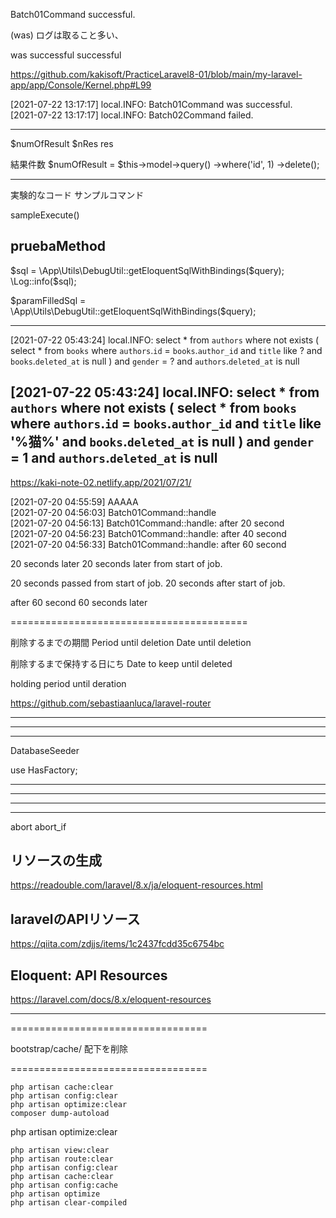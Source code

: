 Batch01Command successful.

(was)
ログは取ること多い、


was successful
successful


https://github.com/kakisoft/PracticeLaravel8-01/blob/main/my-laravel-app/app/Console/Kernel.php#L99

[2021-07-22 13:17:17] local.INFO: Batch01Command was successful.  
[2021-07-22 13:17:17] local.INFO: Batch02Command failed.  

--------------------
$numOfResult
$nRes
res


結果件数
$numOfResult = $this->model->query()
                ->where('id', 1)
                ->delete();


---
実験的なコード
サンプルコマンド

sampleExecute()


pruebaMethod
---


$sql = \App\Utils\DebugUtil::getEloquentSqlWithBindings($query);
\Log::info($sql);


$paramFilledSql = \App\Utils\DebugUtil::getEloquentSqlWithBindings($query);

----
[2021-07-22 05:43:24] local.INFO: 
select
    *
from
    `authors`
where not exists (
                    select
                        *
                    from
                        `books`
                    where  `authors`.`id` = `books`.`author_id`
                      and  `title` like ?
                      and `books`.`deleted_at` is null
                 ) 
  and `gender` = ?
  and `authors`.`deleted_at` is null  



[2021-07-22 05:43:24] local.INFO: 
select
    *
from
    `authors`
where not exists (
                    select
                        *
                    from
                        `books`
                    where  `authors`.`id` = `books`.`author_id`
                      and  `title` like '%猫%'
                      and `books`.`deleted_at` is null
                 ) 
  and `gender` = 1
  and `authors`.`deleted_at` is null  
----

https://kaki-note-02.netlify.app/2021/07/21/

[2021-07-20 04:55:59] AAAAA  
[2021-07-20 04:56:03] Batch01Command::handle  
[2021-07-20 04:56:13] Batch01Command::handle: after 20 second  
[2021-07-20 04:56:23] Batch01Command::handle: after 40 second  
[2021-07-20 04:56:33] Batch01Command::handle: after 60 second  



20 seconds later
20 seconds later from start of job.

20 seconds passed from start of job.
20 seconds after start of job.


after 60 second
60 seconds later

=========================================


削除するまでの期間
Period until deletion
Date until deletion

削除するまで保持する日にち
Date to keep until deleted


holding period until deration

https://github.com/sebastiaanluca/laravel-router

________________________________________________________________________________
________________________________________________________________________________
________________________________________________________________________________
DatabaseSeeder

use HasFactory;


________________________________________________________________________________
________________________________________________________________________________
________________________________________________________________________________
________________________________________________________________________________


abort
abort_if

## リソースの生成
https://readouble.com/laravel/8.x/ja/eloquent-resources.html


## laravelのAPIリソース
https://qiita.com/zdjjs/items/1c2437fcdd35c6754bc


## Eloquent: API Resources
https://laravel.com/docs/8.x/eloquent-resources



_____________________________________________________________________________


==================================

bootstrap/cache/ 配下を削除

==================================

```
php artisan cache:clear
php artisan config:clear
php artisan optimize:clear
composer dump-autoload
```

php artisan optimize:clear
```
php artisan view:clear
php artisan route:clear
php artisan config:clear
php artisan cache:clear
php artisan config:cache
php artisan optimize
php artisan clear-compiled
```

